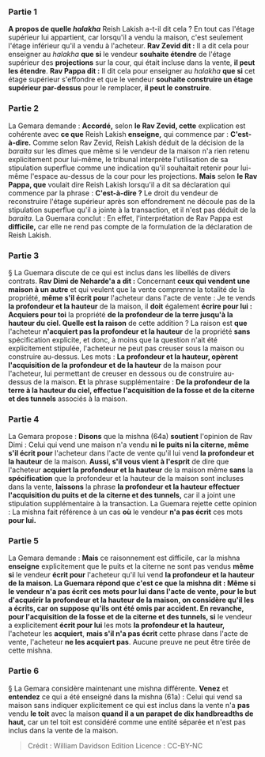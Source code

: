 
### Partie 1
<b>A propos de quelle <i>halakha</i></b> Reish Lakish a-t-il dit cela ? En tout cas l'étage supérieur lui appartient, car lorsqu'il a vendu la maison, c'est seulement l'étage inférieur qu'il a vendu à l'acheteur. <b>Rav Zevid dit :</b> Il a dit cela pour enseigner au <i>halakha</i> <b>que si</b> le vendeur <b>souhaite étendre</b> de l'étage supérieur des <b>projections</b> sur la cour, qui était incluse dans la vente, <b>il peut les étendre</b>. <b>Rav Pappa dit :</b> Il dit cela pour enseigner au <i>halakha</i> <b>que si</b> cet étage supérieur s'effondre et que le vendeur <b>souhaite construire un étage supérieur par-dessus</b> pour le remplacer, <b>il peut le construire</b>.

### Partie 2
La Gemara demande : <b>Accordé,</b> selon <b>le Rav Zevid, cette</b> explication est cohérente avec <b>ce que</b> Reish Lakish <b>enseigne,</b> qui commence par : <b>C'est-à-dire.</b> Comme selon Rav Zevid, Reish Lakish déduit de la décision de la <i>baraita</i> sur les dîmes que même si le vendeur de la maison n'a rien retenu explicitement pour lui-même, le tribunal interprète l'utilisation de sa stipulation superflue comme une indication qu'il souhaitait retenir pour lui-même l'espace au-dessus de la cour pour les projections. <b>Mais</b> selon <b>le Rav Pappa, que</b> voulait dire Reish Lakish lorsqu'il a dit sa déclaration qui commence par la phrase : <b>C'est-à-dire ?</b> Le droit du vendeur de reconstruire l'étage supérieur après son effondrement ne découle pas de la stipulation superflue qu'il a jointe à la transaction, et il n'est pas déduit de la <i>baraita</i>. La Guemara conclut : En effet, l'interprétation de Rav Pappa est <b>difficile,</b> car elle ne rend pas compte de la formulation de la déclaration de Reish Lakish.

### Partie 3
§ La Guemara discute de ce qui est inclus dans les libellés de divers contrats. <b>Rav Dimi de Neharde'a a dit :</b> Concernant <b>ceux qui vendent une maison à un autre</b> et qui veulent que la vente comprenne la totalité de la propriété, <b>même s'il écrit pour</b> l'acheteur dans l'acte de vente : Je te vends <b>la profondeur et la hauteur</b> de la maison, il <b>doit</b> également <b>écrire pour lui : Acquiers pour toi</b> la propriété <b>de la profondeur de la terre jusqu'à la hauteur du ciel. Quelle est la raison</b> de cette addition ? La raison est <b>que</b> l'acheteur <b>n'acquiert pas la profondeur et la hauteur</b> de la propriété <b>sans</b> spécification explicite,</b> et donc, à moins que la question n'ait été explicitement stipulée, l'acheteur ne peut pas creuser sous la maison ou construire au-dessus. Les mots : <b>La profondeur et la hauteur, opèrent l'acquisition de la profondeur et de la hauteur</b> de la maison pour l'acheteur, lui permettant de creuser en dessous ou de construire au-dessus de la maison. <b>Et</b> la phrase supplémentaire : <b>De la profondeur de la terre à la hauteur du ciel, effectue l'acquisition de la fosse et de la citerne et des tunnels</b> associés à la maison.

### Partie 4
La Gemara propose : <b>Disons</b> que la mishna (64a) <b>soutient</b> l'opinion de Rav Dimi : Celui qui vend une maison n'a vendu <b>ni le puits ni la citerne, même s'il écrit pour</b> l'acheteur dans l'acte de vente qu'il lui vend <b>la profondeur et la hauteur</b> de la maison. <b>Aussi, s'il vous vient à l'esprit</b> de dire que l'acheteur <b>acquiert la profondeur et la hauteur</b> de la maison même <b>sans</b> la <b>spécification</b> que la profondeur et la hauteur de la maison sont incluses dans la vente, <b>laissons</b> la phrase <b>la profondeur et la hauteur effectuer l'acquisition du puits et de la citerne et des tunnels,</b> car il a joint une stipulation supplémentaire à la transaction. La Guemara rejette cette opinion : La mishna fait référence à un cas <b>où</b> le vendeur <b>n'a pas écrit</b> ces mots <b>pour lui.</b>

### Partie 5
La Gemara demande : <b>Mais</b> ce raisonnement est difficile, car la mishna <b>enseigne</b> explicitement que le puits et la citerne ne sont pas vendus <b>même si</b> le vendeur <b>écrit pour</b> l'acheteur qu'il lui vend <b>la profondeur et la hauteur de la maison. La Guemara répond que <b>c'est</b> ce que la mishna <b>dit : Même si</b> le vendeur <b>n'a pas écrit</b> ces mots <b>pour lui</b> dans l'acte de vente, <b>pour</b> le but d'<b>acquérir la profondeur et la hauteur</b> de la maison, <b>on considère qu'il les a écrits</b>, car on suppose qu'ils ont été omis par accident. En revanche, <b>pour</b> l'acquisition de la fosse et de la citerne et des tunnels, si</b> le vendeur a explicitement <b>écrit pour lui</b> les mots <b>la profondeur et la hauteur,</b> l'acheteur les <b>acquiert</b>, <b>mais s'il n'a pas écrit</b> cette phrase dans l'acte de vente, l'acheteur <b>ne les acquiert pas</b>. Aucune preuve ne peut être tirée de cette mishna.

### Partie 6
§ La Gemara considère maintenant une mishna différente. <b>Venez</b> et <b>entendez</b> ce qui a été enseigné dans la mishna (61a) : Celui qui vend sa maison sans indiquer explicitement ce qui est inclus dans la vente n'a <b>pas</b> vendu <b>le toit</b> avec la maison <b>quand il a un parapet de dix handbreadths de haut,</b> car un tel toit est considéré comme une entité séparée et n'est pas inclus dans la vente de la maison.

>Crédit : William Davidson Edition
>Licence : CC-BY-NC